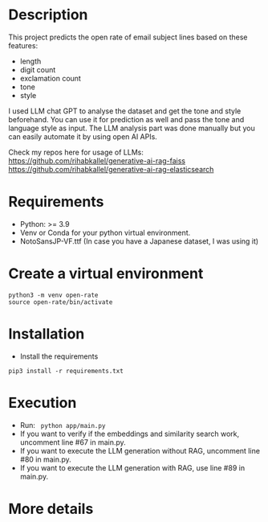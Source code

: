 # Description
This project predicts the open rate of email subject lines based on these features:
- length
- digit count
- exclamation count
- tone
- style

I used LLM chat GPT to analyse the dataset and get the tone and style beforehand.
You can use it for prediction as well and pass the tone and language style as input.
The LLM analysis part was done manually but you can easily automate it by using open AI APIs.

Check my repos here for usage of LLMs: 
https://github.com/rihabkallel/generative-ai-rag-faiss 
https://github.com/rihabkallel/generative-ai-rag-elasticsearch


# Requirements
- Python: >= 3.9
- Venv or Conda for your python virtual environment.
- NotoSansJP-VF.ttf (In case you have a Japanese dataset, I was using it)


# Create a virtual environment
```
python3 -m venv open-rate
source open-rate/bin/activate
```

# Installation
- Install the requirements
```
pip3 install -r requirements.txt
```

# Execution
- Run:
```  python app/main.py ```
- If you want to verify if the embeddings and similarity search work, uncomment line #67 in main.py.
- If you want to execute the LLM generation without RAG, uncomment line #80 in main.py.
- If you want to execute the LLM generation with RAG, use line #89 in main.py.


# More details
